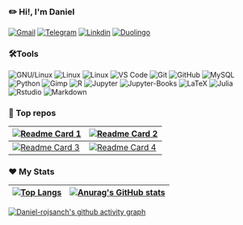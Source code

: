 ### ✏️ Hi!, I'm Daniel
  [![Gmail](https://img.shields.io/badge/drojass003@gmail.com-black?style=flat-square&logo=gmail)]()
  [![Telegram](https://img.shields.io/badge/-@daniel__rojsanch-blue?style=flat-square&logo=telegram&logoColor=white)](https://t.me/daniel_rojsanch)
  [![Linkdin](https://img.shields.io/badge/Linkedin-blue?style=flat-square&logo=linkedin)]()
  [![Duolingo](https://img.shields.io/badge/-Duo-28B463?style=flat-square&logo=duolingo&logoColor=white)](https://www.duolingo.com/profile/daniel-rojsanch)
### 🛠️Tools
  ![GNU/Linux](https://img.shields.io/badge/Linux-FCC624?style=flat-square&logo=linux&logoColor=black)
  ![Linux](https://img.shields.io/badge/Manjaro-45B39D?style=flat-square&logo=manjaro&logoColor=000b41)
  ![Linux](https://img.shields.io/badge/Ubuntu-DC7633?style=flat-square&logo=ubuntu&logoColor=white)
  ![VS Code](https://img.shields.io/badge/-VS%20Code-2E86C1?style=flat-square&logo=visual-studio-code)
  ![Git](https://img.shields.io/badge/-Git-181717?style=flat-square&logo=git)
  ![GitHub](https://img.shields.io/badge/-GitHub-181717?style=flat-square&logo=github)
  ![MySQL](https://img.shields.io/badge/-MySQL-D5D8DC?style=flat-square&logo=mysql)
  ![Python](https://img.shields.io/badge/-Python-2471A3?style=flat-square&logo=Python&logoColor=F7DC6F)
  ![Gimp](https://img.shields.io/badge/gimp-5C5543?style=flat-square&logo=gimp&logoColor=white)
  ![R](https://img.shields.io/badge/R%20Project-2E86C1?style=flat-square&logo=R)
  ![Jupyter](https://img.shields.io/badge/jupyter%20Lab-D35400?style=flat-square&logo=jupyter&logoColor=white)
  ![Jupyter-Books](https://img.shields.io/badge/jupyter%20Books-D35400?style=flat-square&logo=gitbook&logoColor=white)
  ![LaTeX](https://img.shields.io/badge/LaTeX-28B463?style=flat-square&logo=LaTeX)
  ![Julia](https://img.shields.io/badge/Julia-7D3C98?style=flat-square&logo=Julia&logoColor=A9DFBF)
  ![Rstudio](https://img.shields.io/badge/R%20Studio-blue?style=flat-square&logo=rstudio)
  ![Markdown](https://img.shields.io/badge/Markdown-black?style=flat-square&logo=Markdown)

### 🚀 Top repos

| [![Readme Card 1](https://github-readme-stats.vercel.app/api/pin/?username=daniel-rojsanch&repo=my-shinyApps&theme=buefy&show_icons=true)](https://github.com/daniel-rojsanch/my-shinyApps)  | [![Readme Card 2](https://github-readme-stats.vercel.app/api/pin/?username=daniel-rojsanch&repo=Statistics-with-R&theme=vue&show_icons=true)](https://github.com/daniel-rojsanch/Statistics-with-R) |
|---|---|
| [![Readme Card 3](https://github-readme-stats.vercel.app/api/pin/?username=daniel-rojsanch&repo=XfceConf&theme=vue&show_icons=true)](https://github.com/daniel-rojsanch/XfceConf)|[![Readme Card 4](https://github-readme-stats.vercel.app/api/pin/?username=daniel-rojsanch&repo=GraficosR&theme=buefy&show_icons=true)](https://github.com/daniel-rojsanch/GraficosR)|

### ❤️ My Stats
|  [![Top Langs](https://github-readme-stats.vercel.app/api/top-langs/?username=daniel-rojsanch&hide=javascript,html&layout=compact&theme=buefy)](https://github.com/anuraghazra/github-readme-stats) | [![Anurag's GitHub stats](https://github-readme-stats.vercel.app/api?username=daniel-rojsanch&hide_border=false&show_icons=true&theme=buefy&layout=compact)](https://github.com/anuraghazra/github-readme-stats)|
|---|---|


[![Daniel-rojsanch's github activity graph](https://activity-graph.herokuapp.com/graph?username=daniel-rojsanch&radius=4&bg_color=ffffff&color=EC7063&line=BB8FCE&point=73C6B6&hide_border=true&area=true)](https://github.com/ashutosh00710/github-readme-activity-graph)

